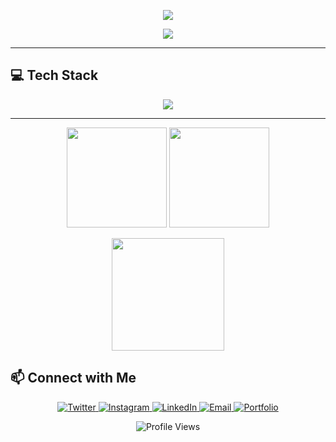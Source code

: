 <!-- Banner -->
<p align="center">
  <img src="https://capsule-render.vercel.app/api?type=waving&color=0f9d58&height=180&section=header&text=Ujjawal%20Singh&fontSize=40&fontColor=fff&animation=fadeIn" />
</p>

<!-- Typing Animation -->
<p align="center">
  <a href="https://github.com/UjjawalChauhanSingh">
    <img src="https://readme-typing-svg.herokuapp.com?font=Fira+Code&size=22&pause=1000&color=0f9d58&center=true&vCenter=true&width=500&lines=👋+Hi,+I'm+Ujjawal+Singh;A+passionate+Full+Stack+Webdeveloper;and+CSE+undergrad+student+from+India" />
  </a>
</p>

---

## 💻 Tech Stack  
<p align="center">
  <img src="https://skillicons.dev/icons?i=python,js,html,css,git,linux,flutter,cpp,c,react" />
</p>

---

<p align="center">
  <img src="https://github-readme-stats.vercel.app/api?username=UjjawalChauhanSingh&show_icons=true&theme=default&cache_seconds=1000" height="160" />
  <img src="https://github-readme-streak-stats.herokuapp.com/?user=UjjawalChauhanSingh&theme=default&cache_seconds=1000" height="160" />
</p>
 
<p align="center">
  <img src="https://github-readme-stats.vercel.app/api/top-langs/?username=UjjawalChauhanSingh&layout=compact&theme=default&cache_seconds=1000" height="180" />
</p>

## 📫 Connect with Me  
<p align="center">
  <a href="https://twitter.com/yourTwitterHandle">
    <img src="https://img.shields.io/badge/Twitter-1DA1F2?style=for-the-badge&logo=twitter&logoColor=white" alt="Twitter"/>
  </a>
  <a href="https://instagram.com/yourInstagramHandle">
    <img src="https://img.shields.io/badge/Instagram-E4405F?style=for-the-badge&logo=instagram&logoColor=white" alt="Instagram"/>
  </a>
  <a href="https://linkedin.com/in/ujjawal-singh">
    <img src="https://img.shields.io/badge/LinkedIn-0A66C2?style=for-the-badge&logo=linkedin&logoColor=white" alt="LinkedIn"/>
  </a>
  <a href="mailto:ujjawalsingh@gmail.com">
    <img src="https://img.shields.io/badge/Email-D14836?style=for-the-badge&logo=gmail&logoColor=white" alt="Email"/>
  </a>
  <a href="https://ujjawalsingh.vercel.app">
    <img src="https://img.shields.io/badge/Portfolio-000000?style=for-the-badge&logo=vercel&logoColor=white" alt="Portfolio"/>
  </a>
</p>
<p align="center">
  <img src="https://komarev.com/ghpvc/?username=UjjawalChauhanSingh&color=blue&style=flat-square" alt="Profile Views" />
</p>


